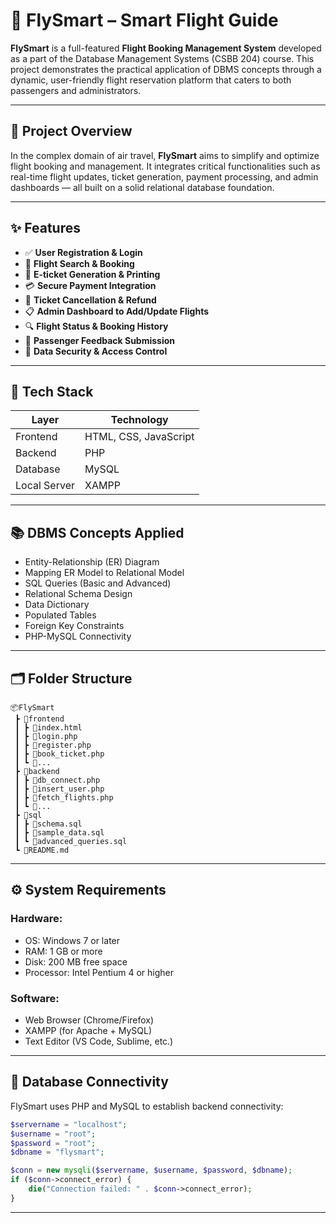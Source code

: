 
# 🛫 FlySmart – Smart Flight Guide

**FlySmart** is a full-featured **Flight Booking Management System** developed as a part of the Database Management Systems (CSBB 204) course. This project demonstrates the practical application of DBMS concepts through a dynamic, user-friendly flight reservation platform that caters to both passengers and administrators.

---

## 📌 Project Overview

In the complex domain of air travel, **FlySmart** aims to simplify and optimize flight booking and management. It integrates critical functionalities such as real-time flight updates, ticket generation, payment processing, and admin dashboards — all built on a solid relational database foundation.

---

## ✨ Features

- ✅ **User Registration & Login**
- 🛫 **Flight Search & Booking**
- 🧾 **E-ticket Generation & Printing**
- 💳 **Secure Payment Integration**
- 🔁 **Ticket Cancellation & Refund**
- 📋 **Admin Dashboard to Add/Update Flights**
- 🔍 **Flight Status & Booking History**
- 💬 **Passenger Feedback Submission**
- 🔐 **Data Security & Access Control**

---

## 🧰 Tech Stack

| Layer       | Technology               |
|-------------|---------------------------|
| Frontend    | HTML, CSS, JavaScript     |
| Backend     | PHP                       |
| Database    | MySQL                     |
| Local Server| XAMPP                     |

---

## 📚 DBMS Concepts Applied

- Entity-Relationship (ER) Diagram
- Mapping ER Model to Relational Model
- SQL Queries (Basic and Advanced)
- Relational Schema Design
- Data Dictionary
- Populated Tables
- Foreign Key Constraints
- PHP-MySQL Connectivity

---

## 🗂️ Folder Structure

```
📦FlySmart
 ┣ 📁frontend
 ┃ ┣ 📄index.html
 ┃ ┣ 📄login.php
 ┃ ┣ 📄register.php
 ┃ ┣ 📄book_ticket.php
 ┃ ┗ 📄...
 ┣ 📁backend
 ┃ ┣ 📄db_connect.php
 ┃ ┣ 📄insert_user.php
 ┃ ┣ 📄fetch_flights.php
 ┃ ┗ 📄...
 ┣ 📁sql
 ┃ ┣ 📄schema.sql
 ┃ ┣ 📄sample_data.sql
 ┃ ┗ 📄advanced_queries.sql
 ┗ 📄README.md
```

---

## ⚙️ System Requirements

### Hardware:
- OS: Windows 7 or later
- RAM: 1 GB or more
- Disk: 200 MB free space
- Processor: Intel Pentium 4 or higher

### Software:
- Web Browser (Chrome/Firefox)
- XAMPP (for Apache + MySQL)
- Text Editor (VS Code, Sublime, etc.)

---

## 🔗 Database Connectivity

FlySmart uses PHP and MySQL to establish backend connectivity:
```php
$servername = "localhost";
$username = "root";
$password = "root";
$dbname = "flysmart";

$conn = new mysqli($servername, $username, $password, $dbname);
if ($conn->connect_error) {
    die("Connection failed: " . $conn->connect_error);
}
```

---


